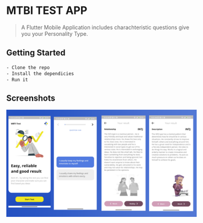 # MTBI TEST APP

> A Flutter Mobile Application includes charachteristic questions give you your Personality Type.

## Getting Started

```
- Clone the repo
- Install the dependicies
- Run it
```

## Screenshots

![App Banner](doc/readme-banner.png)
